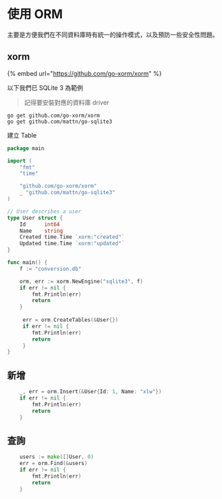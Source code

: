 # 使用 ORM

主要是方便我們在不同資料庫時有統一的操作模式，以及預防一些安全性問題。

## xorm

{% embed url="https://github.com/go-xorm/xorm" %}

以下我們已 SQLite 3 為範例

> 記得要安裝對應的資料庫 driver

```text
go get github.com/go-xorm/xorm
go get github.com/mattn/go-sqlite3
```

建立 Table

```go
package main

import (
	"fmt"
	"time"

	"github.com/go-xorm/xorm"
	_ "github.com/mattn/go-sqlite3"
)

// User describes a user
type User struct {
	Id      int64
	Name    string
	Created time.Time `xorm:"created"`
	Updated time.Time `xorm:"updated"`
}

func main() {
	f := "conversion.db"

	orm, err := xorm.NewEngine("sqlite3", f)
	if err != nil {
		fmt.Println(err)
		return
	}
	
	 err = orm.CreateTables(&User{})
	 if err != nil {
	 	fmt.Println(err)
	 	return
	 }
}
```

## 新增

```go
	_, err = orm.Insert(&User{Id: 1, Name: "xlw"})
	if err != nil {
		fmt.Println(err)
		return
	}
```

## 查詢

```go
	users := make([]User, 0)
	err = orm.Find(&users)
	if err != nil {
		fmt.Println(err)
		return
	}
```


